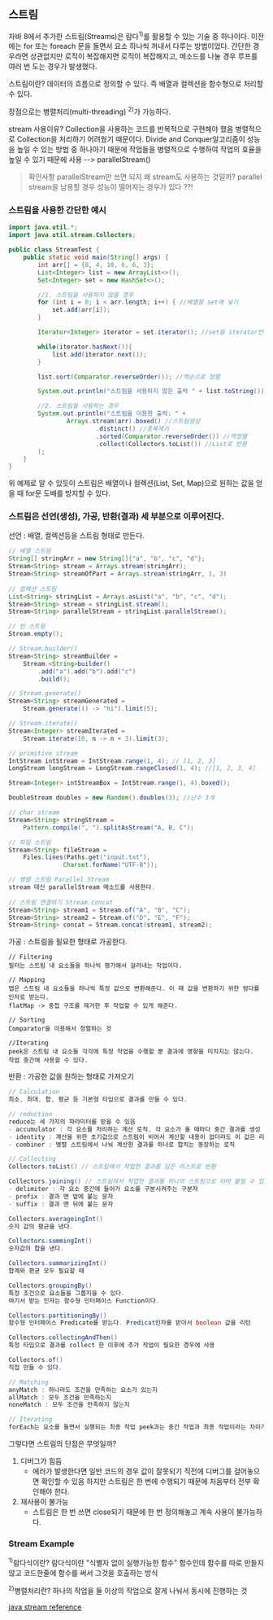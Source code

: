 ## 스트림

자바 8에서 추가한 스트림(Streams)은 람다<sup>1)</sup>를 활용할 수 있는 기술 중 하나이다.
이전에는 for 또는 foreach 문을 돌면서 요소 하나씩 꺼내서 다루는 방법이었다.
간단한 경우라면 상관없지만 로직이 복잡해지면 로직이 복잡해지고, 메소드를 나눌 경우 루프를 여러 번 도는 경우가 발생했다.



스트림이란?
데이터의 흐름으로 정의할 수 있다.
즉 배열과 컬렉션을 함수형으로 처리할 수 있다.



장점으로는 병렬처리(multi-threading) <sup>2)</sup>가 가능하다.

stream 사용이유? 
Collection을 사용하는 코드를 반복적으로 구현해야 했음
병렬적으로 Collection을 처리하기 어려웠기 때문이다.
Divide and Conquer알고리즘이 성능을 높일 수 있는 방법 중 하나아기 때문에 작업들을 병렬적으로 수행하여 작업의 효율을 높일 수 있기 때문에 사용 --> parallelStream()

> 확인사항 
> parallelStream만 쓰면 되지 왜 stream도 사용하는 것일까?
> parallel stream을 남용할 경우 성능이 떨어지는 경우가 있다 ??!





### 스트림을 사용한 간단한 예시

```java
import java.util.*;
import java.util.stream.Collectors;

public class StreamTest {
    public static void main(String[] args) {
        int arr[] = {8, 4, 10, 6, 6, 3};
        List<Integer> list = new ArrayList<>();
        Set<Integer> set = new HashSet<>();

        //1. 스트림을 사용하지 않을 경우
        for (int i = 0; i < arr.length; i++) { //배열을 set에 넣기
            set.add(arr[i]);
        }

        Iterator<Integer> iterator = set.iterator(); //set을 iterator안에 담기

        while(iterator.hasNext()){
            list.add(iterator.next());
        }

        list.sort(Comparator.reverseOrder()); //역순으로 정렬

        System.out.println("스트림을 사용하지 않은 출력 " + list.toString());

        //2. 스트림을 사용하는 경우
        System.out.println("스트림을 이용한 출력: " +
                Arrays.stream(arr).boxed() //스트림생성
                        .distinct() //중복제거
                        .sorted(Comparator.reverseOrder()) //역정렬
                        .collect(Collectors.toList()) //List로 반환
        );
    }
}

```

위 예제로 알 수 있듯이 스트림은 배열이나 컬렉션(List, Set, Map)으로 원하는 값을 얻을 때 for문 도배를 방지할 수 있다.



### 스트림은 선언(생성), 가공, 반환(결과) 세 부분으로 이루어진다.

선언 : 배열, 컬렉션등을 스트림 형태로 만든다.

```java
// 배열 스트림
String[] stringArr = new String[]{"a", "b", "c", "d"};
Stream<String> stream = Arrays.stream(stringArr);
Stream<String> streamOfPart = Arrays.stream(stringArr, 1, 3)
    
// 컬렉션 스트림
List<String> stringList = Arrays.asList("a", "b", "c", "d");
Stream<String> stream = stringList.stream();
Stream<String> parallelStream = stringList.parallelStream();

// 빈 스트림
Stream.empty();

// Stream.builder()
Stream<String> streamBuilder = 
    Stream.<String>builder()
    	.add("a").add("b").add("c")
    	.build();

// Stream.generate()
Stream<String> streamGenerated =
    Stream.generate(() -> "hi").limit(5);

// Stream.iterate()
Stream<Integer> streamIterated = 
    Stream.iterate(10, n -> n + 3).limit(3);

// primitive stream
IntStream intStream = IntStream.range(1, 4); // [1, 2, 3]
LongStream longStream = LongStream.rangeClosed(1, 4); //[1, 2, 3, 4]

Stream<Integer> intStreamBox = IntStream.range(1, 4).boxed();

DoubleStream doubles = new Random().doubles(3); //난수 3개

// char stream
Stream<String> stringStream =
    Pattern.compile(", ").splitAsStream("A, B, C");

// 파일 스트림
Stream<String> fileStream =
    Files.lines(Paths.get("input.txt"),
               Charset.forName("UTF-8"));

// 병렬 스트림 Parallel Stream
stream 대신 parallelStream 메소드를 사용한다.
    
// 스트림 연결하기 Stream.concat
Stream<String> stream1 = Stream.of("A", "B", "C");
Stream<String> stream2 = Stream.of("D", "E", "F");
Stream<String> concat = Stream.concat(stream1, stream2);

```



가공 : 스트림을 필요한 형태로 가공한다.

```
// Filtering
필터는 스트림 내 요소들을 하나씩 평가해서 걸러내는 작업이다.

// Mapping
맵은 스트림 내 요소들을 하나씩 특정 값으로 변환해준다. 이 때 값을 변환하기 위한 람다를 인자로 받는다.
flatMap -> 중첩 구조를 제거한 후 작업할 수 있게 해준다.

// Sorting
Comparator을 이용해서 정렬하는 것

//Iterating
peek은 스트림 내 요소들 각각에 특정 작업을 수행할 뿐 결과에 영향을 미치지는 않는다.
작업 중간에 사용할 수 있다.
```



반환 : 가공한 값을 원하는 형태로 가져오기

```java
// Calculation
최소, 최대, 합, 평균 등 기본형 타입으로 결과를 만들 수 있다.

// reduction
reduce는 세 가지의 파라미터를 받을 수 있음
- accumulator : 각 요소를 처리하는 계산 로직, 각 요소가 올 때마다 중간 결과를 생성
- identity : 계산을 위한 초기값으로 스트림이 비어서 계산할 내용이 없더라도 이 값은 리턴
- combiner : 병렬 스트림에서 나눠 계산한 결과를 하나로 합치는 동장하는 로직

// Collecting
Collectors.toList() // 스트림에서 작업한 결과를 담은 리스트로 반환

Collectors.joining() // 스트림에서 작업한 결과를 하나의 스트링으로 이어 붙일 수 있음
- delimiter : 각 요소 중간에 들어가 요소를 구분시켜주는 구분자
- prefix : 결과 맨 앞에 붙는 문자
- suffix : 결과 맨 뒤에 붙는 문자

Collectors.averageingInt()
숫자 값의 평균을 낸다.

Collectors.summingInt()
숫자값의 합을 낸다.

Collectors.summarizingInt()
합계와 편균 모두 필요할 때

Collectors.groupingBy()
특정 조건으로 요소들을 그룹지을 수 있다. 
여기서 받는 인자는 함수형 인터페이스 Function이다.

Collectors.partitioningBy()
함수형 인터페이스 Predicate를 받는다. Predicat인자를 받아서 boolean 값을 리턴

Collectors.collectingAndThen()
특정 타입으로 결과를 collect 한 이후에 추가 작업이 필요한 경우에 사용

Collectors.of()
직접 만들 수 있다.

// Matching
anyMatch : 하나라도 조건을 만족하는 요소가 있는지
allMatch : 모두 조건을 만족하는지
noneMatch : 모두 조건을 만족하지 않는지

// Iterating
forEach는 요소를 돌면서 실행되는 최종 작업 peek과는 중간 작업과 최종 작업이라는 차이가 있음
```



그렇다면 스트림의 단점은 무엇일까?

1. 디버그가 힘듬
   - 에러가 발생한다면 일반 코드의 경우 값이 잘못되기 직전에 디버그를 걸어놓으면 확인할 수 있음 하지만 스트림은 한 번에 수행되기 때문에 처음부터 전부 확인해야 한다.
2. 재사용이 불가능
   - 스트림은 한 번 쓰면 close되기 때문에 
     한 번 정의해놓고 계속 사용이 불가능하다.



### Stream Example













<sup>1)</sup>람다식이란?
람다식이란 "식별자 없이 실행가능한 함수"
함수인데 함수를 따로 만들지 않고 코드한줄에 함수를 써서 그것을 호출하는 방식

<sup>2)</sup>병렬처리란?
하나의 작업을 둘 이상의 작업으로 잘게 나눠서 동시에 진행하는 것

[java stream reference](https://www.baeldung.com/java-8-streams)